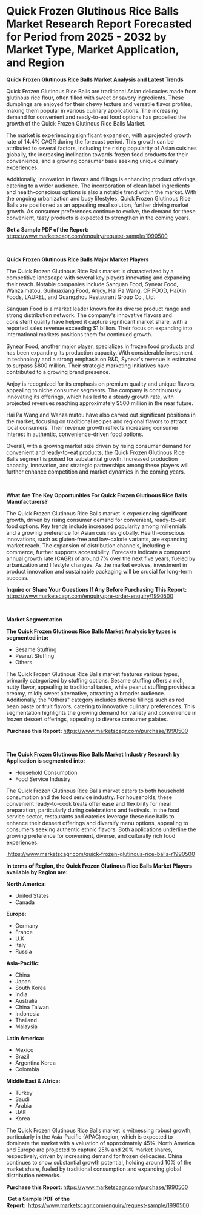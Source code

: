 <p><h1>Quick Frozen Glutinous Rice Balls Market Research Report Forecasted for Period from 2025 -  2032 by Market Type, Market Application, and Region</h1></p><p><strong>Quick Frozen Glutinous Rice Balls Market Analysis and Latest Trends</strong></p>
<p><p>Quick Frozen Glutinous Rice Balls are traditional Asian delicacies made from glutinous rice flour, often filled with sweet or savory ingredients. These dumplings are enjoyed for their chewy texture and versatile flavor profiles, making them popular in various culinary applications. The increasing demand for convenient and ready-to-eat food options has propelled the growth of the Quick Frozen Glutinous Rice Balls Market.</p><p>The market is experiencing significant expansion, with a projected growth rate of 14.4% CAGR during the forecast period. This growth can be attributed to several factors, including the rising popularity of Asian cuisines globally, the increasing inclination towards frozen food products for their convenience, and a growing consumer base seeking unique culinary experiences. </p><p>Additionally, innovation in flavors and fillings is enhancing product offerings, catering to a wider audience. The incorporation of clean label ingredients and health-conscious options is also a notable trend within the market. With the ongoing urbanization and busy lifestyles, Quick Frozen Glutinous Rice Balls are positioned as an appealing meal solution, further driving market growth. As consumer preferences continue to evolve, the demand for these convenient, tasty products is expected to strengthen in the coming years.</p></p>
<p><strong>Get a Sample PDF of the Report:&nbsp;</strong> <a href="https://www.marketscagr.com/enquiry/request-sample/1990500?utm_campaign=1126&utm_medium=2&utm_source=Github&utm_content=ia&utm_term=16042025&utm_id=quick-frozen-glutinous-rice-balls">https://www.marketscagr.com/enquiry/request-sample/1990500</a></p>
<p>&nbsp;</p>
<p><strong>Quick Frozen Glutinous Rice Balls Major Market Players</strong></p>
<p><p>The Quick Frozen Glutinous Rice Balls market is characterized by a competitive landscape with several key players innovating and expanding their reach. Notable companies include Sanquan Food, Synear Food, Wanzaimatou, Guihuaxiang Food, Anjoy, Hai Pa Wang, CP FOOD, HaiXin Foods, LAUREL, and Guangzhou Restaurant Group Co., Ltd.</p><p>Sanquan Food is a market leader known for its diverse product range and strong distribution network. The company's innovative flavors and consistent quality have helped it capture significant market share, with a reported sales revenue exceeding $1 billion. Their focus on expanding into international markets positions them for continued growth.</p><p>Synear Food, another major player, specializes in frozen food products and has been expanding its production capacity. With considerable investment in technology and a strong emphasis on R&D, Synear's revenue is estimated to surpass $800 million. Their strategic marketing initiatives have contributed to a growing brand presence.</p><p>Anjoy is recognized for its emphasis on premium quality and unique flavors, appealing to niche consumer segments. The company is continuously innovating its offerings, which has led to a steady growth rate, with projected revenues reaching approximately $500 million in the near future.</p><p>Hai Pa Wang and Wanzaimatou have also carved out significant positions in the market, focusing on traditional recipes and regional flavors to attract local consumers. Their revenue growth reflects increasing consumer interest in authentic, convenience-driven food options.</p><p>Overall, with a growing market size driven by rising consumer demand for convenient and ready-to-eat products, the Quick Frozen Glutinous Rice Balls segment is poised for substantial growth. Increased production capacity, innovation, and strategic partnerships among these players will further enhance competition and market dynamics in the coming years.</p></p>
<p>&nbsp;</p>
<p><strong>What Are The Key Opportunities For Quick Frozen Glutinous Rice Balls Manufacturers?</strong></p>
<p><p>The Quick Frozen Glutinous Rice Balls market is experiencing significant growth, driven by rising consumer demand for convenient, ready-to-eat food options. Key trends include increased popularity among millennials and a growing preference for Asian cuisines globally. Health-conscious innovations, such as gluten-free and low-calorie variants, are expanding market reach. The expansion of distribution channels, including e-commerce, further supports accessibility. Forecasts indicate a compound annual growth rate (CAGR) of around 7% over the next five years, fueled by urbanization and lifestyle changes. As the market evolves, investment in product innovation and sustainable packaging will be crucial for long-term success.</p></p>
<p><strong>Inquire or Share Your Questions If Any Before Purchasing This Report:</strong> <a href="https://www.marketscagr.com/enquiry/pre-order-enquiry/1990500?utm_campaign=1126&utm_medium=2&utm_source=Github&utm_content=ia&utm_term=16042025&utm_id=quick-frozen-glutinous-rice-balls">https://www.marketscagr.com/enquiry/pre-order-enquiry/1990500</a></p>
<p>&nbsp;</p>
<p><strong>Market Segmentation</strong></p>
<p><strong>The Quick Frozen Glutinous Rice Balls Market Analysis by types is segmented into:</strong></p>
<p><ul><li>Sesame Stuffing</li><li>Peanut Stuffing</li><li>Others</li></ul></p>
<p><p>The Quick Frozen Glutinous Rice Balls market features various types, primarily categorized by stuffing options. Sesame stuffing offers a rich, nutty flavor, appealing to traditional tastes, while peanut stuffing provides a creamy, mildly sweet alternative, attracting a broader audience. Additionally, the "Others" category includes diverse fillings such as red bean paste or fruit flavors, catering to innovative culinary preferences. This segmentation highlights the growing demand for variety and convenience in frozen dessert offerings, appealing to diverse consumer palates.</p></p>
<p><strong>Purchase this Report:&nbsp;</strong><a href="https://www.marketscagr.com/purchase/1990500?utm_campaign=1126&utm_medium=2&utm_source=Github&utm_content=ia&utm_term=16042025&utm_id=quick-frozen-glutinous-rice-balls">https://www.marketscagr.com/purchase/1990500</a></p>
<p>&nbsp;</p>
<p><strong>The Quick Frozen Glutinous Rice Balls Market Industry Research by Application is segmented into:</strong></p>
<p><ul><li>Household Consumption</li><li>Food Service Industry</li></ul></p>
<p><p>The Quick Frozen Glutinous Rice Balls market caters to both household consumption and the food service industry. For households, these convenient ready-to-cook treats offer ease and flexibility for meal preparation, particularly during celebrations and festivals. In the food service sector, restaurants and eateries leverage these rice balls to enhance their dessert offerings and diversify menu options, appealing to consumers seeking authentic ethnic flavors. Both applications underline the growing preference for convenient, diverse, and culturally rich food experiences.</p></p>
<p><a href="https://www.marketscagr.com/quick-frozen-glutinous-rice-balls-r1990500?utm_campaign=1126&utm_medium=2&utm_source=Github&utm_content=ia&utm_term=16042025&utm_id=quick-frozen-glutinous-rice-balls">&nbsp;https://www.marketscagr.com/quick-frozen-glutinous-rice-balls-r1990500</a></p>
<p><strong>In terms of Region, the Quick Frozen Glutinous Rice Balls Market Players available by Region are:</strong></p>
<p>
    <p> <strong> North America: </strong>
        <ul>
            <li>United States</li>
            <li>Canada</li>
        </ul>
        </p> 
    <p> <strong> Europe: </strong>
        <ul>
            <li>Germany</li>
            <li>France</li>
            <li>U.K.</li>
            <li>Italy</li>
            <li>Russia</li>
        </ul>
        </p> 
    <p> <strong> Asia-Pacific: </strong>
        <ul>
            <li>China</li>
            <li>Japan</li>
            <li>South Korea</li>
            <li>India</li>
            <li>Australia</li>
            <li>China Taiwan</li>
            <li>Indonesia</li>
            <li>Thailand</li>
            <li>Malaysia</li>
        </ul>
        </p> 
    <p> <strong> Latin America: </strong>
        <ul>
            <li>Mexico</li>
            <li>Brazil</li>
            <li>Argentina Korea</li>
            <li>Colombia</li>
        </ul>
        </p> 
    <p> <strong> Middle East & Africa: </strong>
        <ul>
            <li>Turkey</li>
            <li>Saudi</li>
            <li>Arabia</li>
            <li>UAE</li>
            <li>Korea</li>
        </ul>
    </p>
    </p>
<p><p>The Quick Frozen Glutinous Rice Balls market is witnessing robust growth, particularly in the Asia-Pacific (APAC) region, which is expected to dominate the market with a valuation of approximately 45%. North America and Europe are projected to capture 25% and 20% market shares, respectively, driven by increasing demand for frozen delicacies. China continues to show substantial growth potential, holding around 10% of the market share, fueled by traditional consumption and expanding global distribution networks.</p></p>
<p><strong>Purchase this Report: </strong><a href="https://www.marketscagr.com/purchase/1990500?utm_campaign=1126&utm_medium=2&utm_source=Github&utm_content=ia&utm_term=16042025&utm_id=quick-frozen-glutinous-rice-balls">https://www.marketscagr.com/purchase/1990500</a></p>
<p>&nbsp;<strong>Get a Sample PDF of the Report:&nbsp;&nbsp;</strong><a href="https://www.marketscagr.com/enquiry/request-sample/1990500?utm_campaign=1126&utm_medium=2&utm_source=Github&utm_content=ia&utm_term=16042025&utm_id=quick-frozen-glutinous-rice-balls">https://www.marketscagr.com/enquiry/request-sample/1990500</a></p>
<p><strong></strong></p>
<p><p></p><p></p><p></p></p>
